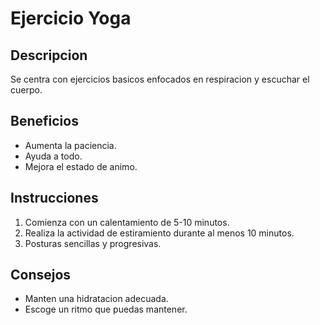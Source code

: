 # Ejercicio Yoga

## Descripcion
Se centra con ejercicios basicos enfocados en respiracion y escuchar el cuerpo.

## Beneficios

- Aumenta la paciencia.
- Ayuda a todo.
- Mejora el estado de animo.

## Instrucciones

1. Comienza con un calentamiento de 5-10 minutos.
2. Realiza la actividad de estiramiento durante al menos 10 minutos.
3. Posturas sencillas y progresivas.

## Consejos 
- Manten una hidratacion adecuada.
- Escoge un ritmo que puedas mantener.